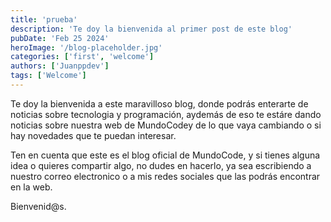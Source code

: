 ```yaml
---
title: 'prueba'
description: 'Te doy la bienvenida al primer post de este blog'
pubDate: 'Feb 25 2024'
heroImage: '/blog-placeholder.jpg'
categories: ['first', 'welcome']
authors: ['Juanppdev']
tags: ['Welcome']
---
```


Te doy la bienvenida a este maravilloso blog, donde podrás enterarte de noticias sobre tecnologia y programación, aydemás de eso te estáre dando noticias sobre nuestra web de MundoCodey de lo que vaya cambiando o si hay novedades que te puedan interesar.

Ten en cuenta que este es el blog oficial de MundoCode, y si tienes alguna idea o  quieres compartir algo, no dudes en hacerlo, ya sea escribiendo a nuestro correo electronico o a mis redes sociales que las podrás encontrar en la web.

Bienvenid@s.